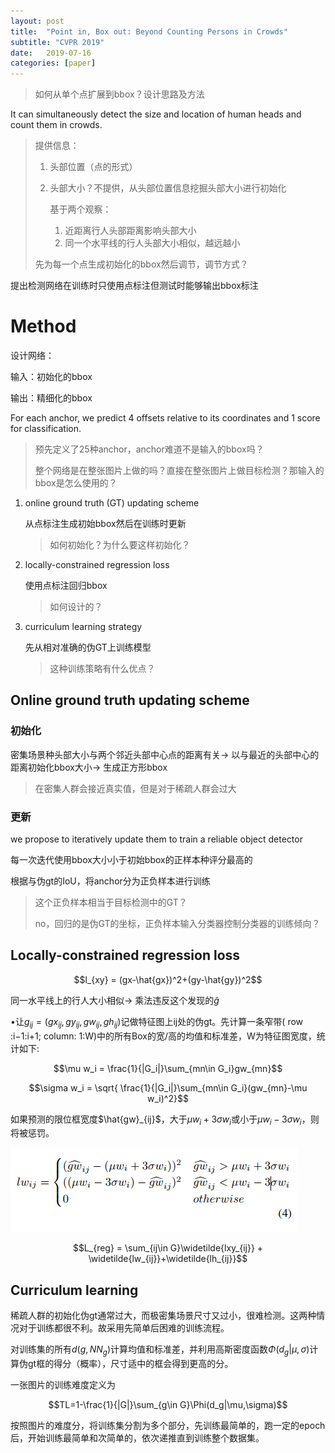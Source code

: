 ```yaml
---
layout: post
title:  "Point in, Box out: Beyond Counting Persons in Crowds"
subtitle: "CVPR 2019"
date:   2019-07-16 
categories: [paper]
---
```


> 如何从单个点扩展到bbox？设计思路及方法

It can simultaneously detect the size and location of human heads and count them in crowds.

>  提供信息：
>
> 1. 头部位置（点的形式）
>
> 2. 头部大小？不提供，从头部位置信息挖掘头部大小进行初始化
>
>    基于两个观察：
>
>    1. 近距离行人头部距离影响头部大小
>    2. 同一个水平线的行人头部大小相似，越远越小
>
> 先为每一个点生成初始化的bbox然后调节，调节方式？

提出检测网络在训练时只使用点标注但测试时能够输出bbox标注

# Method

设计网络：

输入：初始化的bbox

输出：精细化的bbox

For each anchor, we predict 4 offsets relative to its coordinates and 1 score for classification.  

> 预先定义了25种anchor，anchor难道不是输入的bbox吗？
>
> 整个网络是在整张图片上做的吗？直接在整张图片上做目标检测？那输入的bbox是怎么使用的？

1. online ground truth (GT) updating scheme  

   从点标注生成初始bbox然后在训练时更新

   > 如何初始化？为什么要这样初始化？

2. locally-constrained regression loss 

   使用点标注回归bbox

   > 如何设计的？

3. curriculum learning strategy  

   先从相对准确的伪GT上训练模型

   > 这种训练策略有什么优点？

## Online ground truth updating scheme 

### 初始化

密集场景种头部大小与两个邻近头部中心点的距离有关$\rightarrow$ 以与最近的头部中心的距离初始化bbox大小$\rightarrow$ 生成正方形bbox

> 在密集人群会接近真实值，但是对于稀疏人群会过大

### 更新

we propose to iteratively update them to train a reliable object detector  

每一次迭代使用bbox大小小于初始bbox的正样本种评分最高的

根据与伪gt的IoU，将anchor分为正负样本进行训练

> 这个正负样本相当于目标检测中的GT？
>
> no，回归的是伪GT的坐标，正负样本输入分类器控制分类器的训练倾向？

## Locally-constrained regression loss 

$$l_{xy} = (gx-\hat{gx})^2+(gy-\hat{gy})^2$$

同一水平线上的行人大小相似$\rightarrow$ 乘法违反这个发现的$\hat{g}$

•让$g_{ij}=(gx_{ij},gy_{ij},gw_{ij},gh_{ij})$记做特征图上ij处的伪gt。先计算一条窄带(
row :i−1:i+1; column: 1:W)中的所有Box的宽/高的均值和标准差，W为特征图宽度，统计如下:

$$\mu w_i = \frac{1}{|G_i|}\sum_{mn\in G_i}gw_{mn}$$

$$\sigma w_i = \sqrt{ \frac{1}{|G_i|}\sum_{mn\in G_i}(gw_{mn}-\mu w_i)^2}$$

如果预测的限位框宽度$\hat{gw}_{ij}$，大于$μw_i+3σw_i$或小于$μw_i−3σw_i$，则将被惩罚。

![PIBO1](https://github.com/suoluowan/learngit/blob/master/images/PIBO1.png?raw=true)

$$L_{reg} = \sum_{ij\in G}\widetilde{lxy_{ij}} + \widetilde{lw_{ij}}+\widetilde{lh_{ij}}$$

## Curriculum learning 

稀疏人群的初始化伪gt通常过大，而极密集场景尺寸又过小，很难检测。这两种情况对于训练都很不利。故采用先简单后困难的训练流程。

对训练集的所有$d(g,NN_g)$计算均值和标准差，并利用高斯密度函数$Φ(d_g|μ,σ)$计算伪gt框的得分（概率），尺寸适中的框会得到更高的分。

一张图片的训练难度定义为

$$TL=1-\frac{1}{|G|}\sum_{g\in G}\Phi(d_g|\mu,\sigma)$$

按照图片的难度分，将训练集分割为多个部分，先训练最简单的，跑一定的epoch后，开始训练最简单和次简单的，依次递推直到训练整个数据集。











































